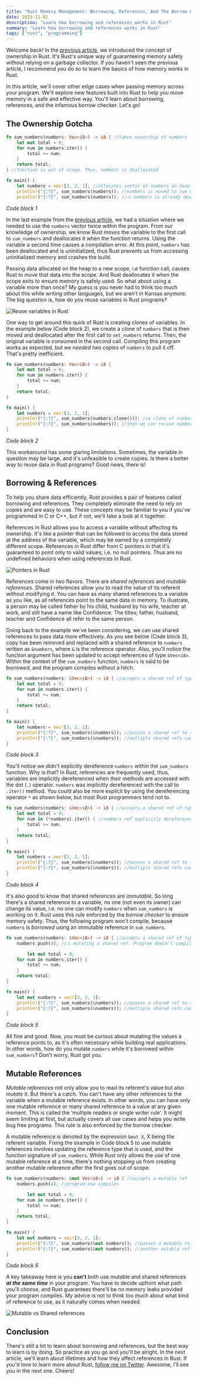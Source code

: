 ```yaml
---
title: "Rust Memory Management: Borrowing, References, And The Borrow Checker"
date: 2023-11-02
description: "Learn how borrowing and references works in Rust"
summary: "Learn how borrowing and references works in Rust"
tags: ["rust", "programming"]
---
```


Welcome back! In the [previous article](../rust-memory-management-ownership/), we introduced the concept of ownership in Rust. It's Rust's unique way of guaranteeing memory safety without relying on a garbage collector. If you haven't seen the previous article, I recommend you do so to learn the basics of how memory works in Rust.

In this article, we'll cover other edge cases when passing memory across your program. We'll explore new features built into Rust to help you move memory in a safe and effective way. You'll learn about borrowing, references, and the infamous borrow checker. Let's go!

## The Ownership Gotcha

```rust
fn sum_numbers(numbers: Vec<i8>) -> i8 { //takes ownership of numbers
    let mut total = 0;
    for num in numbers.iter() {
        total += num;
    }
    return total;
} //function is out of scope. Thus, numbers is deallocated

fn main() {
    let numbers = vec![3, 2, 1]; //allocates vector of numbers on heap
    println!("{:?}", sum_numbers(numbers)); //numbers is moved to sum_numbers
    println!("{:?}", sum_numbers(numbers)); //⚠️ numbers is already deallocated. Program does not compile.
```

_Code block 1_

In the last example from the [previous article](../rust-memory-management-ownership/), we had a situation where we needed to use the `numbers` vector twice within the program. From our knowledge of ownership, we know Rust _moves_ the variable to the first call to `sum_numbers` and deallocates it when the function returns. Using the variable a second time causes a compilation error. At this point, `numbers` has been deallocated and is uninitialized, thus Rust prevents us from accessing uninitialized memory and crashes the build.

Passing data allocated on the heap to a new scope, i.e function call, causes Rust to _move_ that data into the scope. And Rust deallocates it when the scope exits to ensure memory is safely used. So what about using a variable more than once? My guess is you never had to think too much about this while writing other languages, but we aren't in Kansas anymore. The big question is, how do you reuse variables in Rust programs?

![Reuse variables in Rust](./images/reuse_variables.webp)

One way to get around this quirk of Rust is creating clones of variables. In the example below (Code block 2), we create a clone of `numbers` that is then moved and deallocated after the first call to `set_numbers` returns. Then, the original variable is consumed in the second call. Compiling this program works as expected, but we _needed two copies_ of `numbers` to pull it off. That's pretty inefficient.

```rust
fn sum_numbers(numbers: Vec<i8>) -> i8 {
    let mut total = 0;
    for num in numbers.iter() {
        total += num;
    }
    return total;
}

fn main() {
    let numbers = vec![3, 2, 1];
    println!("{:?}", sum_numbers(numbers.clone())); //a clone of numbers is moved to sum_numbers
    println!("{:?}", sum_numbers(numbers)); //then we can re-use numbers
}
```

_Code block 2_

This workaround has some glaring limitations. Sometimes, the variable in question may be large, and it's unfeasible to create copies. Is there a better way to reuse data in Rust programs? Good news, there is!

## Borrowing & References

To help you share data efficiently, Rust provides a pair of features called borrowing and references. They completely eliminate the need to rely on copies and are easy to use. These concepts may be familiar to you if you've programmed in C or C++, but if not, we'll take a look at it together.

References in Rust allows you to access a variable without affecting its ownership. It's like a pointer that can be followed to access the data stored at the address of the variable, which may be owned by a completely different scope. References in Rust differ from C pointers in that it's guaranteed to point only to valid values, i.e. no null pointers. Thus are no undefined behaviors when using references in Rust.

![Pointers in Rust](./images/pointers.webp)

References come in two flavors. There are _shared references_ and _mutable references._ Shared references allow you to read the value of its referent without modifying it. You can have as many shared references to a variable as you like, as all references point to the same data in memory. To illustrate, a person may be called father by his child, husband by his wife, teacher at work, and still have a name like Confidence. The titles; father, husband, teacher and Confidence all refer to the same person.

Going back to the example we've been considering, we can use shared references to pass data more effectively. As you see below (Code block 3), copy has been removed and replaced with a shared reference to `numbers` written as `&numbers`, where `&` is the reference operator. Also, you'll notice the function argument has been updated to accept references of type `&Vec<i8>`. Within the context of the `sum_numbers` function, `numbers` is said to be _borrowed_, and the program compiles without a hitch.

```rust
fn sum_numbers(numbers: &Vec<i8>) -> i8 { //accepts a shared ref of type &Vec<i8>
    let mut total = 0;
    for num in numbers.iter() {
        total += num;
    }
    return total;
}

fn main() {
    let numbers = vec![3, 2, 1];
    println!("{:?}", sum_numbers(&numbers)); //passes a shared ref to sum_numbers
    println!("{:?}", sum_numbers(&numbers)); //multiple shared refs can be used
}
```

_Code block 3_

You'll notice we didn't explicitly dereference `numbers` within the `sum_numbers` function. Why is that? In Rust, references are frequently used, thus, variables are implicitly dereferenced when their methods are accessed with the dot (`.`) operator. `numbers` was implicitly dereferenced with the call to `.iter()` method. You could also be more explicit by using the dereferencing operator `*` as shown below, but most Rust programmers tend not to.

```rust
fn sum_numbers(numbers: &Vec<i8>) -> i8 { //accepts a shared ref of type &Vec<i8>
    let mut total = 0;
    for num in (*numbers).iter() { //numbers ref explicitly dereferenced
        total += num;
    }
    return total;
}

fn main() {
    let numbers = vec![3, 2, 1];
    println!("{:?}", sum_numbers(&numbers)); //passes a shared ref to sum_numbers
    println!("{:?}", sum_numbers(&numbers)); //multiple shared refs can be used
}
```

_Code block 4_

It's also good to know that shared references are _immutable_. So long there's a shared reference to a variable, no one (not even its owner) can change its value, i.e. no one can modify `numbers` when `sum_numbers` is working on it. Rust uses this rule enforced by the _borrow checker_ to ensure memory safety. Thus, the following program won't compile, because `numbers` is _borrowed_ using an immutable reference in `sum_numbers`.

```rust
fn sum_numbers(numbers: &Vec<i8>) -> i8 { //accepts a shared ref of type &Vec<i8>
    numbers.push(4); //⚠️ mutating a shared ref. Program doesn't compile

		let mut total = 0;
    for num in numbers.iter() {
        total += num;
    }
    return total;
}

fn main() {
    let mut numbers = vec![3, 2, 1];
    println!("{:?}", sum_numbers(&numbers)); //passes a shared ref to sum_numbers
    println!("{:?}", sum_numbers(&numbers)); //multiple shared refs can be used
}
```

_Code block 5_

All fine and good. Now, you must be curious about mutating the values a reference points to, as it's often necessary while building real applications. In other words, how do you mutate `numbers` while it's borrowed within `sum_numbers`? Don't worry, Rust got you.

## Mutable References

_Mutable references_ not only allow you to read its referent's value but also _mutate_ it. But there's a catch. You can't have any other references to the variable when a mutable reference exists. In other words, you can have only one mutable reference or many shared reference to a value at any given moment. This is called the ‘multiple readers or single writer rule'. It might seem limiting at first, but actually covers all use cases and helps you write bug free programs. This rule is also enforced by the borrow checker.

A mutable reference is denoted by the expression `&mut X`, X being the referent variable. Fixing the example in Code block 5 to use mutable references involves updating the reference type that is used, and the function signature of `sum_numbers`. While Rust only allows the use of one mutable reference at a time, there's nothing stopping us from creating another mutable reference after the first goes out of scope.

```rust
fn sum_numbers(numbers: &mut Vec<i8>) -> i8 { //accepts a mutable ref
    numbers.push(4); //program now compiles

		let mut total = 0;
    for num in numbers.iter() {
        total += num;
    }
    return total;
}

fn main() {
    let mut numbers = vec![3, 2, 1];
    println!("{:?}", sum_numbers(&mut numbers)); //passes a mutable ref to sum_numbers
    println!("{:?}", sum_numbers(&mut numbers)); //another mutable ref can be created after the first is consumed
}
```

_Code block 6_

A key takeaway here is you **can't** both use mutable and shared references **_at the same time_** in your program. You have to decide upfront what path you'll choose, and Rust guarantees there'll be no memory leaks provided your program compiles. My advice is not to think too much about what kind of reference to use, as it naturally comes when needed.

![Mutable vs Shared references](./images/mutable_shared.webp)

## Conclusion

There's still a lot to learn about borrowing and references, but the best way to learn is by doing. So practice as you go and you'll be alright. In the next article, we'll learn about lifetimes and how they affect references in Rust. If you'd love to learn more about Rust, [follow me on Twitter](https://twitter.com/megaconfidence). Awesome, I'll see you in the next one. Cheers!

